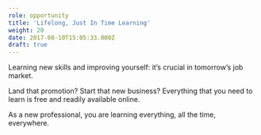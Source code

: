 ```yaml
---
role: opportunity
title: 'Lifelong, Just In Time Learning'
weight: 20
date: 2017-08-10T15:05:33.000Z
draft: true
---
```

Learning new skills and improving yourself: it’s crucial in tomorrow’s job market.  

Land that promotion? Start that new business? Everything that you need to learn is free and readily available online. 

As a new professional, you are learning everything, all the time, everywhere. 
